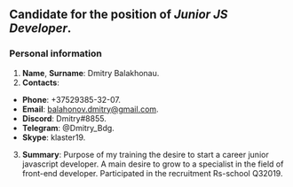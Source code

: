 ## Candidate for the position of *Junior JS Developer*.

### Personal information 
1. **Name**, **Surname**: Dmitry Balakhonau.
2. **Сontacts**: 
- **Phone**: +37529385-32-07. 
- **Email**: balahonov.dmitry@gmail.com.
- **Discord**: Dmitry#8855.
- **Telegram**: @Dmitry_Bdg.
- **Skype**: klaster19.
3. **Summary**: Purpose of my training the desire to start a career junior javascript developer. A main desire to grow to a specialist in the field of front-end developer. Participated in the recruitment Rs-school Q32019.
